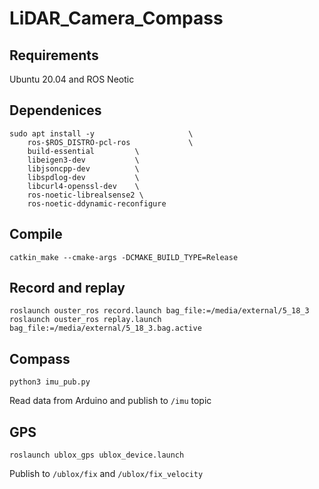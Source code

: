 # LiDAR_Camera_Compass

## Requirements
Ubuntu 20.04 and ROS Neotic

## Dependenices
```
sudo apt install -y                     \
    ros-$ROS_DISTRO-pcl-ros             \
    build-essential         \
    libeigen3-dev           \
    libjsoncpp-dev          \
    libspdlog-dev           \
    libcurl4-openssl-dev    \
    ros-noetic-librealsense2 \
    ros-noetic-ddynamic-reconfigure 
```
## Compile 
```
catkin_make --cmake-args -DCMAKE_BUILD_TYPE=Release
```
## Record and replay
```
roslaunch ouster_ros record.launch bag_file:=/media/external/5_18_3
roslaunch ouster_ros replay.launch bag_file:=/media/external/5_18_3.bag.active
```

## Compass

```
python3 imu_pub.py 
```
Read data from Arduino and publish to `/imu` topic

## GPS
```
roslaunch ublox_gps ublox_device.launch
```
Publish to `/ublox/fix` and `/ublox/fix_velocity`
